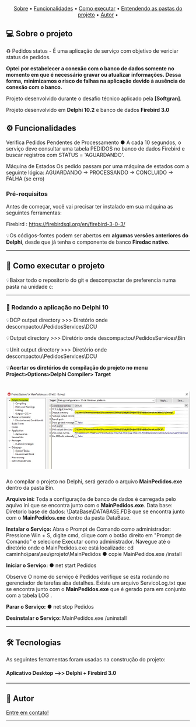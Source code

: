 
<p align="center">
 <a href="#-sobre-o-projeto">Sobre</a> •
 <a href="#-funcionalidades">Funcionalidades</a> •
 <a href="#-como-executar-o-projeto">Como executar</a> • 
<a href="#-entendendo-as-pastas-do-projeto">Entendendo as pastas do projeto</a> • 	
 <a href="#-autor">Autor</a> • 
</p>

## 💻 Sobre o projeto

♻️ Pedidos status - É uma aplicação de serviço com objetivo de vericiar status de pedidos.

**Optei por estabelecer a conexão com o banco de dados somente no momento em que é necessário gravar ou atualizar informações. Dessa forma, minimizamos o risco de falhas na aplicação devido à ausência de conexão com o banco.**

Projeto desenvolvido durante o desafio técnico aplicado pela **[Softgran]**.

Projeto desenvolvido em **Delphi 10.2** e banco de dados **Firebird 3.0**



## ⚙️ Funcionalidades

Verifica Pedidos Pendentes de Processamento 
● A cada 10 segundos, o serviço deve consultar uma tabela PEDIDOS no banco de dados 
Firebird e buscar registros com STATUS = 'AGUARDANDO'. 

Máquina de Estados 
Os pedido passam por uma máquina de estados com a seguinte lógica: 
AGUARDANDO → PROCESSANDO → CONCLUIDO → FALHA (se erro)


### Pré-requisitos

Antes de começar, você vai precisar ter instalado em sua máquina as seguintes ferramentas:

Firebird : https://firebirdsql.org/en/firebird-3-0-3/

💡Os códigos-fontes podem ser abertos em **algumas versões anteriores do Delphi**, desde que já tenha o componente de banco **Firedac nativo**.

---

## 🚀 Como executar o projeto

💡Baixar todo o repositorio do git e descompactar de preferencia numa pasta na unidade c:

---

### 🧭 Rodando a aplicação no Delphi 10

💡DCP output directory >>> Diretório onde descompactou\PedidosServices\DCU

💡Output directory >>> Diretório onde descompactou\PedidosServices\Bin

💡Unit output directory >>> Diretório onde descompactou\PedidosServices\DCU

💡**Acertar os diretórios de compilação do projeto no menu Project>Options>Delphi Compiler> Target**

<h1 align="center">
    <img alt="Tela" title="Tela" src="./img/diretorios_compilacao.JPG" />
</h1>

Ao compilar o projeto no Delphi, será gerado o arquivo **MainPedidos.exe** dentro da pasta Bin.

**Arquivo ini:**
Toda a configuraçõa de banco de dados é carregada pelo aquivo ini que se encontra junto com o **MainPedidos.exe**.
Data base: 
Diretorio base de dados: \DataBase\DATABASE.FDB que se encontra junto com o **MainPedidos.exe** dentro da pasta DataBase.

**Instalar o Serviço:**
Abra o Prompt de Comando como administrador:
Pressione Win + S, digite cmd, clique com o botão direito em "Prompt de Comando" e selecione Executar como administrador.
Navegue até o diretório onde o MainPedidos.exe está localizado: cd caminho\para\seu\projeto\MainPedidos
● copie MainPedidos.exe /install

**Iniciar o Serviço:**
● net start Pedidos

Observe O nome do serviço é Pedidos verifique se esta rodando no gerenciador de tarefas aba detalhes.
Existe um arquivo ServicoLog.txt que se encontra junto com o **MainPedidos.exe** que é gerado para em conjunto com a tabela LOG .

**Parar o Serviço:**
● net stop Pedidos

**Desinstalar o Serviço:**
MainPedidos.exe /uninstall

---

## 🛠 Tecnologias

As seguintes ferramentas foram usadas na construção do projeto:

#### **Aplicativo Desktop -->> Delphi + Firebird 3.0**

---

## 🦸 Autor

[Entre em contato!](https://www.linkedin.com/in/valdecir-antonio-rocha-desenvolvimento/)

---
